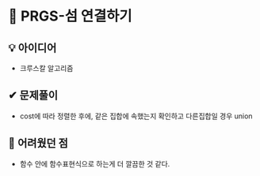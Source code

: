 # 🔎 PRGS-섬 연결하기
## 💡 아이디어
- 크루스칼 알고리즘
## ✔ 문제풀이
- cost에 따라 정렬한 후에, 같은 집합에 속했는지 확인하고 다른집합일 경우 union

## 🤕 어려웠던 점
- 함수 안에 함수표현식으로 하는게 더 깔끔한 것 같다.